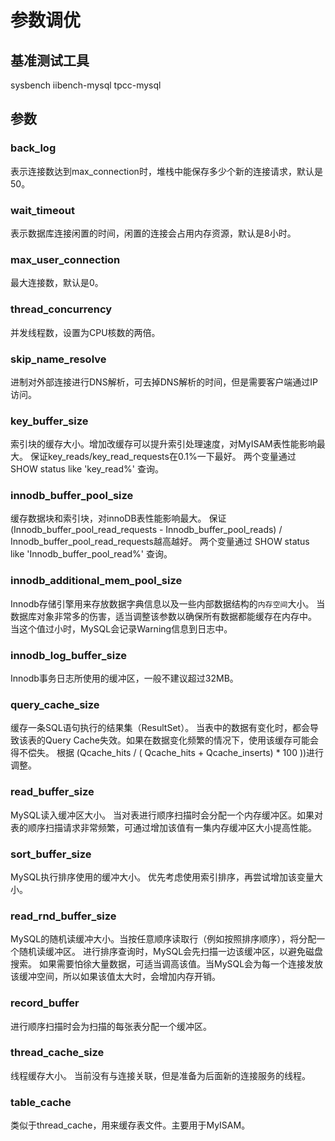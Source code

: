 # 参数调优

## 基准测试工具
sysbench
iibench-mysql
tpcc-mysql


## 参数
### back_log
表示连接数达到max_connection时，堆栈中能保存多少个新的连接请求，默认是50。

### wait_timeout
表示数据库连接闲置的时间，闲置的连接会占用内存资源，默认是8小时。

### max_user_connection
最大连接数，默认是0。

### thread_concurrency
并发线程数，设置为CPU核数的两倍。

### skip_name_resolve
进制对外部连接进行DNS解析，可去掉DNS解析的时间，但是需要客户端通过IP访问。

### key_buffer_size
索引块的缓存大小。增加改缓存可以提升索引处理速度，对MyISAM表性能影响最大。
保证key_reads/key_read_requests在0.1%一下最好。
两个变量通过 SHOW status like 'key_read%' 查询。

### innodb_buffer_pool_size
缓存数据块和索引块，对innoDB表性能影响最大。
保证(Innodb_buffer_pool_read_requests - Innodb_buffer_pool_reads) / Innodb_buffer_pool_read_requests越高越好。
两个变量通过 SHOW status like 'Innodb_buffer_pool_read%' 查询。

### innodb_additional_mem_pool_size
Innodb存储引擎用来存放数据字典信息以及一些内部数据结构的`内存空间`大小。
当数据库对象非常多的伤害，适当调整该参数以确保所有数据都能缓存在内存中。
当这个值过小时，MySQL会记录Warning信息到日志中。

### innodb_log_buffer_size
Innodb事务日志所使用的缓冲区，一般不建议超过32MB。

### query_cache_size
缓存一条SQL语句执行的结果集（ResultSet）。
当表中的数据有变化时，都会导致该表的Query Cache失效。如果在数据变化频繁的情况下，使用该缓存可能会得不偿失。
根据 (Qcache_hits / ( Qcache_hits + Qcache_inserts) * 100 ))进行调整。

### read_buffer_size
MySQL读入缓冲区大小。
当对表进行顺序扫描时会分配一个内存缓冲区。如果对表的顺序扫描请求非常频繁，可通过增加该值有一集内存缓冲区大小提高性能。

### sort_buffer_size
MySQL执行排序使用的缓冲大小。
优先考虑使用索引排序，再尝试增加该变量大小。

### read_rnd_buffer_size
MySQL的随机读缓冲大小。当按任意顺序读取行（例如按照排序顺序），将分配一个随机读缓冲区。
进行排序查询时，MySQL会先扫描一边该缓冲区，以避免磁盘搜索。
如果需要怕徐大量数据，可适当调高该值。当MySQL会为每一个连接发放该缓冲空间，所以如果该值太大时，会增加内存开销。

### record_buffer
进行顺序扫描时会为扫描的每张表分配一个缓冲区。

### thread_cache_size
线程缓存大小。
当前没有与连接关联，但是准备为后面新的连接服务的线程。

### table_cache
类似于thread_cache，用来缓存表文件。主要用于MyISAM。